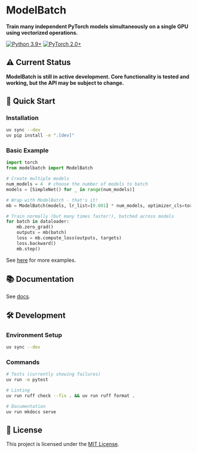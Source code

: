 # ModelBatch

**Train many independent PyTorch models simultaneously on a single GPU using vectorized operations.**

[![Python 3.9+](https://img.shields.io/badge/python-3.9+-blue.svg)](https://www.python.org/downloads/)
[![PyTorch 2.0+](https://img.shields.io/badge/PyTorch-2.0+-orange.svg)](https://pytorch.org/)

## ⚠️ Current Status

**ModelBatch is still in active development. Core functionality is tested and working, but the API may be subject to change.**

## 🚀 Quick Start

### Installation

```bash
uv sync --dev
uv pip install -e ".[dev]"
```

### Basic Example

```python
import torch
from modelbatch import ModelBatch

# Create multiple models
num_models = 4  # choose the number of models to batch
models = [SimpleNet() for _ in range(num_models)]

# Wrap with ModelBatch - that's it!
mb = ModelBatch(models, lr_list=[0.001] * num_models, optimizer_cls=torch.optim.Adam)

# Train normally (but many times faster!), batched across models
for batch in dataloader:
    mb.zero_grad()
    outputs = mb(batch)
    loss = mb.compute_loss(outputs, targets)  
    loss.backward()
    mb.step()
```

See [here](examples) for more examples.

## 📚 Documentation

See [docs](https://rock-z.github.io/ModelBatch/).

## 🛠️ Development

### Environment Setup

```bash
uv sync --dev
```

### Commands

```bash
# Tests (currently showing failures)
uv run -m pytest

# Linting  
uv run ruff check --fix . && uv run ruff format .

# Documentation
uv run mkdocs serve
```

## 📄 License

This project is licensed under the [MIT License](LICENSE).

